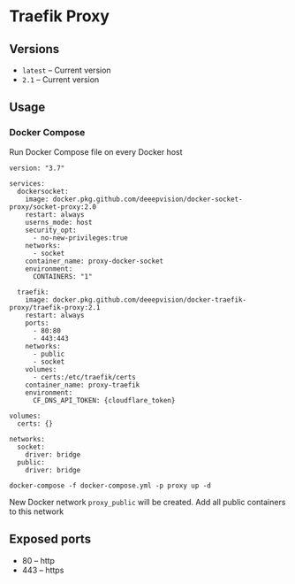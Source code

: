 # Traefik Proxy

## Versions

* `latest` – Current version
* `2.1` – Current version

## Usage

### Docker Compose

Run Docker Compose file on every Docker host

```
version: "3.7"

services:
  dockersocket:
    image: docker.pkg.github.com/deeepvision/docker-socket-proxy/socket-proxy:2.0
    restart: always
    userns_mode: host
    security_opt:
      - no-new-privileges:true
    networks:
      - socket
    container_name: proxy-docker-socket
    environment:
      CONTAINERS: "1"

  traefik:
    image: docker.pkg.github.com/deeepvision/docker-traefik-proxy/traefik-proxy:2.1
    restart: always
    ports:
      - 80:80
      - 443:443
    networks:
      - public
      - socket
    volumes:
      - certs:/etc/traefik/certs
    container_name: proxy-traefik
    environment:
      CF_DNS_API_TOKEN: {cloudflare_token}

volumes:
  certs: {}

networks:
  socket:
    driver: bridge
  public:
    driver: bridge
```

    docker-compose -f docker-compose.yml -p proxy up -d

New Docker network `proxy_public` will be created.
Add all public containers to this network

## Exposed ports

* 80 – http
* 443 – https
